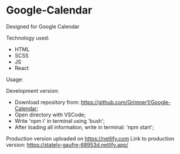 # Google-Calendar

Designed for Google Calendar

Technology used:
 - HTML
 - SCSS
 - JS
 - React

Usage:

Development version:
 - Download repository from: https://github.com/Grimner1/Google-Calendar;
 - Open directory with VSCode;
 - Write 'npm i' in terminal using 'bush';
 - After loading all information, write in terminal: 'npm start';

Production version uploaded on https://netlify.com
Link to production version: https://stately-gaufre-68953d.netlify.app/
